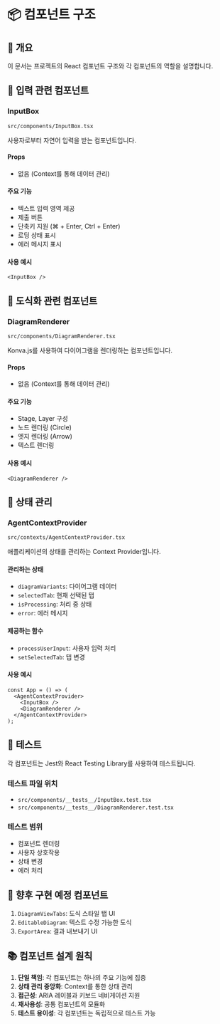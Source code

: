 # 📦 컴포넌트 구조

## 🎯 개요

이 문서는 프로젝트의 React 컴포넌트 구조와 각 컴포넌트의 역할을 설명합니다.

## 📝 입력 관련 컴포넌트

### InputBox
`src/components/InputBox.tsx`

사용자로부터 자연어 입력을 받는 컴포넌트입니다.

#### Props
- 없음 (Context를 통해 데이터 관리)

#### 주요 기능
- 텍스트 입력 영역 제공
- 제출 버튼
- 단축키 지원 (⌘ + Enter, Ctrl + Enter)
- 로딩 상태 표시
- 에러 메시지 표시

#### 사용 예시
```tsx
<InputBox />
```

## 🎨 도식화 관련 컴포넌트

### DiagramRenderer
`src/components/DiagramRenderer.tsx`

Konva.js를 사용하여 다이어그램을 렌더링하는 컴포넌트입니다.

#### Props
- 없음 (Context를 통해 데이터 관리)

#### 주요 기능
- Stage, Layer 구성
- 노드 렌더링 (Circle)
- 엣지 렌더링 (Arrow)
- 텍스트 렌더링

#### 사용 예시
```tsx
<DiagramRenderer />
```

## 🔄 상태 관리

### AgentContextProvider
`src/contexts/AgentContextProvider.tsx`

애플리케이션의 상태를 관리하는 Context Provider입니다.

#### 관리하는 상태
- `diagramVariants`: 다이어그램 데이터
- `selectedTab`: 현재 선택된 탭
- `isProcessing`: 처리 중 상태
- `error`: 에러 메시지

#### 제공하는 함수
- `processUserInput`: 사용자 입력 처리
- `setSelectedTab`: 탭 변경

#### 사용 예시
```tsx
const App = () => (
  <AgentContextProvider>
    <InputBox />
    <DiagramRenderer />
  </AgentContextProvider>
);
```

## 🧪 테스트

각 컴포넌트는 Jest와 React Testing Library를 사용하여 테스트됩니다.

### 테스트 파일 위치
- `src/components/__tests__/InputBox.test.tsx`
- `src/components/__tests__/DiagramRenderer.test.tsx`

### 테스트 범위
- 컴포넌트 렌더링
- 사용자 상호작용
- 상태 변경
- 에러 처리

## 🎯 향후 구현 예정 컴포넌트

1. `DiagramViewTabs`: 도식 스타일 탭 UI
2. `EditableDiagram`: 텍스트 수정 가능한 도식
3. `ExportArea`: 결과 내보내기 UI

## 📚 컴포넌트 설계 원칙

1. **단일 책임**: 각 컴포넌트는 하나의 주요 기능에 집중
2. **상태 관리 중앙화**: Context를 통한 상태 관리
3. **접근성**: ARIA 레이블과 키보드 네비게이션 지원
4. **재사용성**: 공통 컴포넌트의 모듈화
5. **테스트 용이성**: 각 컴포넌트는 독립적으로 테스트 가능 